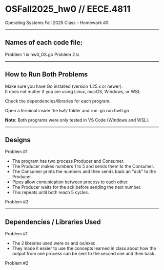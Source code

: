 # OSFall2025_hw0 // EECE.4811
Operating Systems Fall 2025 Class – Homework #0

---

## Names of each code file:
Problem 1 is hw0_OS.go
Problem 2 is 

---

## How to Run Both Problems
Make sure you have Go installed (version 1.25.x or newer).  
It does not matter if you are using Linux, macOS, Windows, or WSL.  

Check the dependencies/libraries for each program.  

Open a terminal inside the `hw0/` folder and run:
go run hw0.go

**Note:** Both programs were only tested in VS Code (Windows and WSL).  

---

## Designs
Problem #1
- The program has two process Producer and Consumer.
- The Producer makes numbers 1 to 5 and sends them to the Consumer.
- The Consumer prints the numbers and then sends back an "ack" to the Producer.
- Pipes allow comunication between process to each other.
- The Producer waits for the ack before sending the next number.
- This repeats until both reach 5 cycles.

Problem #2


---

## Dependencies / Libraries Used
Problem #1
- The 2 libraries used were os and os/exec.
- They made it easier to use the concepts learned in class about how the output from one process can be sent to the second one and then back.

Problem #2
